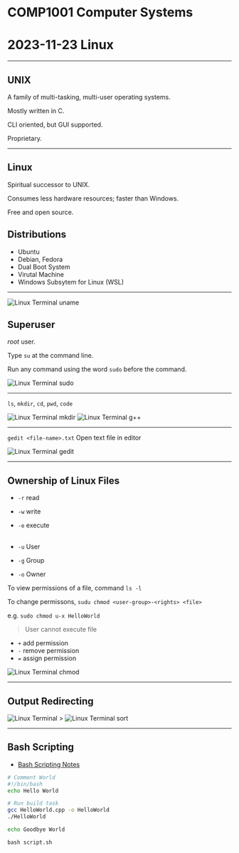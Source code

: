 # COMP1001 Computer Systems
# 2023-11-23 Linux

---

## UNIX

A family of multi-tasking, multi-user operating systems.

Mostly written in C.

CLI oriented, but GUI supported.

Proprietary.

---

## Linux

Spiritual successor to UNIX.

Consumes less hardware resources; faster than Windows.

Free and open source.

## Distributions

- Ubuntu
- Debian, Fedora
- Dual Boot System
- Virutal Machine
- Windows Subsytem for Linux (WSL)

---

![Linux Terminal `uname`](/learning-uni/COMP1001/res/2023-11-23_uname.png)

## Superuser

*root* user.

Type `su` at the command line.

Run any command using the word `sudo` before the command.

![Linux Terminal `sudo`](/learning-uni/COMP1001/res/2023-11-23_sudo.png)

---

`ls`, `mkdir`, `cd`, `pwd`, `code`

![Linux Terminal `mkdir`](/learning-uni/COMP1001/res/2023-11-23_mkdir.png)
![Linux Terminal `g++`](/learning-uni/COMP1001/res/2023-11-23_gpp.png)

---

`gedit <file-name>.txt` Open text file in editor

![Linux Terminal `gedit`](/learning-uni/COMP1001/res/2023-11-23_gedit.png)

---

## Ownership of Linux Files

- `-r` read
- `-w` write
- `-e` execute
<br><br>

- `-u` User
- `-g` Group
- `-o` Owner

To view permissions of a file, command `ls -l`

To change permissons, `sudu chmod <user-group>-<rights> <file>`

e.g. `sudo chmod u-x HelloWorld`
> User cannot execute file

- `+` add permission
- `-` remove permission
- `=` assign permission

![Linux Terminal `chmod`](/learning-uni/COMP1001/res/2023-11-23_chmod.png)

---

## Output Redirecting

![Linux Terminal `>`](/learning-uni/COMP1001/res/2023-11-23_redirect.png)
![Linux Terminal `sort`](/learning-uni/COMP1001/res/2023-11-23_sort.png)

---

## Bash Scripting

- [Bash Scripting Notes](/learning-compsci/learning-softeng/bash_scripting.md)

```bash
# Comment World
#!/bin/bash
echo Hello World

# Run build task
gcc HelloWorld.cpp -o HelloWorld
./HelloWorld

echo Goodbye World
```
```
bash script.sh
```
